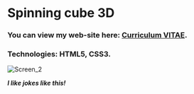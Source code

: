 # Spinning cube 3D #
### You can view my web-site here: [Curriculum VITAE](https://zorger27.github.io). ###
### Technologies: HTML5, CSS3. ###
![Screen_2](https://user-images.githubusercontent.com/30940416/166318613-d49b520c-53f8-4c0b-a76a-51d5a0e1b66a.gif)

***I like jokes like this!***

